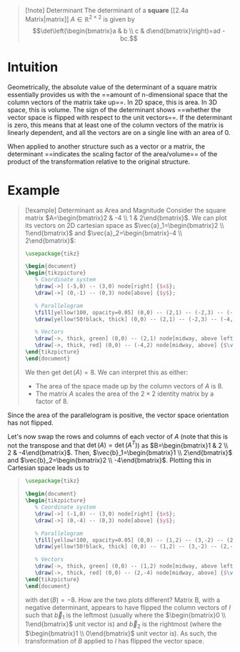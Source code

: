 >[!note] Determinant
>The determinant of a **square** [[2.4a Matrix|matrix]] $A \in \mathbb{R}^{2 \times 2}$ is given by
>$$\det\left(\begin{bmatrix}a & b \\ c & d\end{bmatrix}\right)=ad - bc.$$
# Intuition
Geometrically, the absolute value of the determinant of a square matrix essentially provides us with the ==amount of n-dimensional space that the column vectors of the matrix take up==. In 2D space, this is area. In 3D space, this is volume. The sign of the determinant shows ==whether the vector space is flipped with respect to the unit vectors==. If the determinant is zero, this means that at least one of the column vectors of the matrix is linearly dependent, and all the vectors are on a single line with an area of 0.

When applied to another structure such as a vector or a matrix, the determinant ==indicates the scaling factor of the area/volume== of the product of the transformation relative to the original structure.

# Example
>[!example] Determinant as Area and Magnitude
>Consider the square matrix $A=\begin{bmatrix}2 & -4 \\ 1 & 2\end{bmatrix}$. We can plot its vectors on  2D cartesian space as $\vec{a}_1=\begin{bmatrix}2 \\ 1\end{bmatrix}$ and $\vec{a}_2=\begin{bmatrix}-4 \\ 2\end{bmatrix}$:
>```tikz
>\usepackage{tikz}
>
>\begin{document}
>\begin{tikzpicture}
>    % Coordinate system
>    \draw[->] (-5,0) -- (3,0) node[right] {$x$};
>    \draw[->] (0,-1) -- (0,3) node[above] {$y$};
>
>    % Parallelogram
>    \fill[yellow!100, opacity=0.05] (0,0) -- (2,1) -- (-2,3) -- (-4,2) -- cycle;
>    \draw[yellow!50!black, thick] (0,0) -- (2,1) -- (-2,3) -- (-4,2) -- cycle;
>
>    % Vectors
>    \draw[->, thick, green] (0,0) -- (2,1) node[midway, above left] {$\vec{a}_1$};
>    \draw[->, thick, red] (0,0) -- (-4,2) node[midway, above] {$\vec{a}_2$};
>\end{tikzpicture}
>\end{document}
>```
>We then get $\det(A)=8$. We can interpret this as either:
>- The area of the space made up by the column vectors of $A$ is 8.
>- The matrix $A$ scales the area of the $2 \times 2$ identity matrix by a factor of 8.
>
Since the area of the parallelogram is  positive, the vector space orientation has not flipped. 
>
Let's now swap the rows and columns of each vector of $A$ (note that this is not the transpose and that $\det(A)=\det(A^{T})$) as $B=\begin{bmatrix}1 & 2 \\ 2 & -4\end{bmatrix}$. Then, $\vec{b}_1=\begin{bmatrix}1 \\ 2\end{bmatrix}$ and $\vec{b}_2=\begin{bmatrix}2 \\ -4\end{bmatrix}$. Plotting this in Cartesian space leads us to
>```tikz
>\usepackage{tikz}
>
>\begin{document}
>\begin{tikzpicture}
>    % Coordinate system
>    \draw[->] (-1,0) -- (3,0) node[right] {$x$};
>    \draw[->] (0,-4) -- (0,3) node[above] {$y$};
>
>    % Parallelogram
>    \fill[yellow!100, opacity=0.05] (0,0) -- (1,2) -- (3,-2) -- (2,-4) -- cycle;
>    \draw[yellow!50!black, thick] (0,0) -- (1,2) -- (3,-2) -- (2,-4) -- cycle;
>
>    % Vectors
>    \draw[->, thick, green] (0,0) -- (1,2) node[midway, above left] {$\vec{b}_1$};
>    \draw[->, thick, red] (0,0) -- (2,-4) node[midway, above] {$\vec{b}_2$};
>\end{tikzpicture}
>\end{document}
>```
>with $\det(B)=-8$. How are the two plots different? Matrix B, with a negative determinant, appears to have flipped the column vectors of $I$ such that $\vec{b}_1$ is the leftmost (usually where the $\begin{bmatrix}0 \\ 1\end{bmatrix}$ unit vector is) and $\vec{b}_2$ is the rightmost (where the $\begin{bmatrix}1 \\ 0\end{bmatrix}$ unit vector is). As such, the transformation of $B$ applied to $I$ has flipped the vector space.

